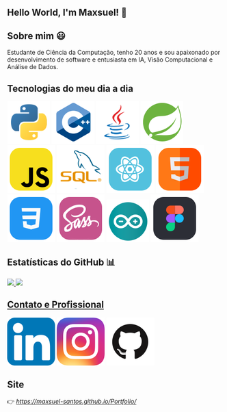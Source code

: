 ## Hello World, I'm Maxsuel! 🖖

## Sobre mim 😃

Estudante de Ciência da Computação, tenho 20 anos e sou apaixonado por desenvolvimento de software e entusiasta em IA, Visão Computacional e Análise de Dados.

## Tecnologias do meu dia a dia

<code title='Python'>![icon](_GitHub/img/python.svg)</code>
<code title='C++'>![icon](_GitHub/img/c++.svg)</code>
<code title='Java'>![icon](_GitHub/img/java.svg)</code>
<code title='Springboot'>![icon](_GitHub/img/springboot.svg)</code>
<code title='Javascript'>![icon](_GitHub/img/javascript-icon.svg)</code>
<code title='SQL'>![icon](_GitHub/img/sql-logo.svg)</code>
<code title='React'>![icon](_GitHub/img/react-icon.svg)</code>
<code title='Html'>![icon](_GitHub/img/html-icon.svg)</code>
<code title='Css'>![icon](_GitHub/img/css-icon.svg)</code>
<code title='Sass'>![icon](_GitHub/img/sass-icon.svg)</code>
<code title='Arduino'>![icon](_GitHub/img/arduino.svg)</code>
<code title='Figma'>![icon](_GitHub/img/figma-icon.svg)</code>

## Estatísticas do GitHub 📊

<a href="https://github.com/Maxsuel-Santos">
<img height="160em" src="https://github-readme-stats.vercel.app/api?username=Maxsuel-Santos&layout=compact&theme=vue-dark"/>   
<img height="160em" src="https://github-readme-stats.vercel.app/api/top-langs/?username=Maxsuel-Santos&layout=compact&theme=vue-dark"/>
  
## Contato e Profissional

<a href="https://www.linkedin.com/in/maxsuel-santos/" target="_blank"><code title='Linkedin'>![Social](_GitHub/img/linkedin-icon.svg)</code></a>
<a href="https://instagram.com/santosmaxsuel_" target="_blank"><code title='Instagram'>![Social](_GitHub/img/instagram-icon.svg)</code></a>
<a href="https://github.com/Maxsuel-Santos" target="_blank"><code title='GitHub'>![Social](_GitHub/img/github-icon.svg)</code></a>

## Site

👉 _https://maxsuel-santos.github.io/Portfolio/_

